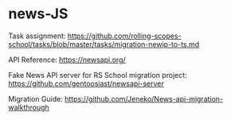 # news-JS

Task assignment: <https://github.com/rolling-scopes-school/tasks/blob/master/tasks/migration-newip-to-ts.md>

API Reference: <https://newsapi.org/>

Fake News API server for RS School migration project: <https://github.com/gentoosiast/newsapi-server>

Migration Guide: <https://github.com/Jeneko/News-api-migration-walkthrough>
